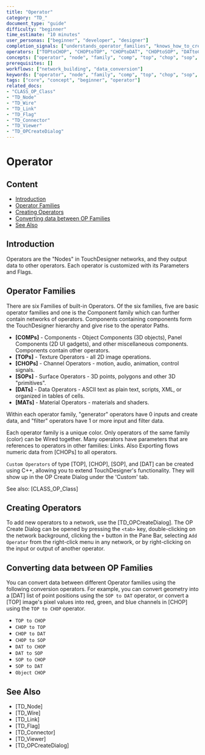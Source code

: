 ```yaml
---
title: "Operator"
category: "TD_"
document_type: "guide"
difficulty: "beginner"
time_estimate: "10 minutes"
user_personas: ["beginner", "developer", "designer"]
completion_signals: ["understands_operator_families", "knows_how_to_create_operators"]
operators: ["TOPtoCHOP", "CHOPtoTOP", "CHOPtoDAT", "CHOPtoSOP", "DATtoCHOP", "DATtoSOP", "SOPtoCHOP", "SOPtoDAT", "ObjectCHOP"]
concepts: ["operator", "node", "family", "comp", "top", "chop", "sop", "dat", "mat", "path", "exporting"]
prerequisites: []
workflows: ["network_building", "data_conversion"]
keywords: ["operator", "node", "family", "comp", "top", "chop", "sop", "dat", "mat"]
tags: ["core", "concept", "beginner", "operator"]
related_docs:
- "CLASS_OP_Class"
- "TD_Node"
- "TD_Wire"
- "TD_Link"
- "TD_Flag"
- "TD_Connector"
- "TD_Viewer"
- "TD_OPCreateDialog"
---
```


# Operator

## Content
- [Introduction](#introduction)
- [Operator Families](#operator-families)
- [Creating Operators](#creating-operators)
- [Converting data between OP Families](#converting-data-between-op-families)
- [See Also](#see-also)

## Introduction

Operators are the "Nodes" in TouchDesigner networks, and they output data to other operators. Each operator is customized with its Parameters and Flags.

## Operator Families

There are six Families of built-in Operators. Of the six families, five are basic operator families and one is the Component family which can further contain networks of operators. Components containing components form the TouchDesigner hierarchy and give rise to the operator Paths.

- **[COMPs]** - Components - Object Components (3D objects), Panel Components (2D UI gadgets), and other miscellaneous components. Components contain other operators.
- **[TOPs]** - Texture Operators - all 2D image operations.
- **[CHOPs]** - Channel Operators - motion, audio, animation, control signals.
- **[SOPs]** - Surface Operators - 3D points, polygons and other 3D "primitives".
- **[DATs]** - Data Operators - ASCII text as plain text, scripts, XML, or organized in tables of cells.
- **[MATs]** - Material Operators - materials and shaders.

Within each operator family, "generator" operators have 0 inputs and create data, and "filter" operators have 1 or more input and filter data.

Each operator family is a unique color. Only operators of the same family (color) can be Wired together. Many operators have parameters that are references to operators in other families: Links. Also Exporting flows numeric data from [CHOPs] to all operators.

`Custom Operators` of type [TOP], [CHOP], [SOP], and [DAT] can be created using C++, allowing you to extend TouchDesigner's functionality. They will show up in the OP Create Dialog under the 'Custom' tab.

See also: [CLASS_OP_Class]

## Creating Operators

To add new operators to a network, use the [TD_OPCreateDialog]. The OP Create Dialog can be opened by pressing the `<tab>` key, double-clicking on the network background, clicking the `+` button in the Pane Bar, selecting `Add Operator` from the right-click menu in any network, or by right-clicking on the input or output of another operator.

## Converting data between OP Families

You can convert data between different Operator families using the following conversion operators. For example, you can convert geometry into a [DAT] list of point positions using the `SOP to DAT` operator, or convert a [TOP] image's pixel values into red, green, and blue channels in [CHOP] using the `TOP to CHOP` operator.

- `TOP to CHOP`
- `CHOP to TOP`
- `CHOP to DAT`
- `CHOP to SOP`
- `DAT to CHOP`
- `DAT to SOP`
- `SOP to CHOP`
- `SOP to DAT`
- `Object CHOP`

## See Also

- [TD_Node]
- [TD_Wire]
- [TD_Link]
- [TD_Flag]
- [TD_Connector]
- [TD_Viewer]
- [TD_OPCreateDialog]
